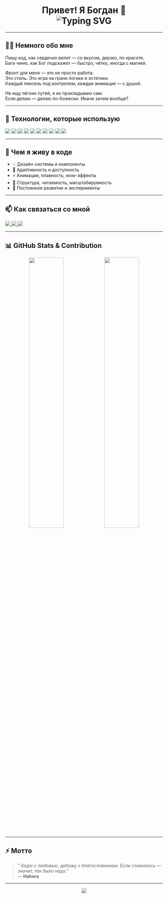 <!-- Animated Header -->
<h1 align="center">
  Привет! Я Богдан 👋
  <br/>
  <img src="https://readme-typing-svg.herokuapp.com?font=Fira+Code&weight=700&size=24&pause=1000&color=34D399&center=true&vCenter=true&width=435&lines=Frontend+Developer;Люблю+UI%2FUX+и+анимации;Пишу+чистый+и+живой+код" alt="Typing SVG" />
</h1>

---

## 🧑‍💻 Немного обо мне

Пишу код, как сердечко велит — со вкусом, дерзко, по красоте.  
Баги чиню, как Бог подскажет — быстро, чётко, иногда с магией.

Фронт для меня — это не просто работа.  
Это стиль. Это игра на грани логики и эстетики.  
Каждый пиксель под контролем, каждая анимация — с душой.

Не ищу лёгких путей, я их прокладываю сам.  
Если делаю — делаю по-божески. Иначе зачем вообще?

---

## 🚀 Технологии, которые использую

<p align="left">
  <img src="https://img.shields.io/badge/HTML5-E34F26?style=for-the-badge&logo=html5&logoColor=white"/>
  <img src="https://img.shields.io/badge/CSS3-1572B6?style=for-the-badge&logo=css3&logoColor=white"/>
  <img src="https://img.shields.io/badge/SASS-CC6699?style=for-the-badge&logo=sass&logoColor=white"/>
  <img src="https://img.shields.io/badge/JavaScript-F7DF1E?style=for-the-badge&logo=javascript&logoColor=black"/>
  <img src="https://img.shields.io/badge/TypeScript-3178C6?style=for-the-badge&logo=typescript&logoColor=white"/>
  <img src="https://img.shields.io/badge/React-20232A?style=for-the-badge&logo=react&logoColor=61DAFB"/>
  <img src="https://img.shields.io/badge/Next.js-000000?style=for-the-badge&logo=next.js&logoColor=white"/>
  <img src="https://img.shields.io/badge/Vue.js-42b883?style=for-the-badge&logo=vue.js&logoColor=white"/>
  <img src="https://img.shields.io/badge/TailwindCSS-06B6D4?style=for-the-badge&logo=tailwind-css&logoColor=white"/>
  <img src="https://img.shields.io/badge/Figma-F24E1E?style=for-the-badge&logo=figma&logoColor=white"/>
</p>

---

## 🌟 Чем я живу в коде

- 💡 Дизайн-системы и компоненты
- 🎯 Адаптивность и доступность
- ⚡ Анимации, плавность, wow-эффекты
- 📐 Структура, читаемость, масштабируемость
- 🚀 Постоянное развитие и эксперименты

---

## 📫 Как связаться со мной

<p align="left">
  <a href="https://t.me/hahora" target="_blank">
    <img src="https://img.shields.io/badge/Telegram-26A5E4?style=for-the-badge&logo=telegram&logoColor=white"/>
  </a>
  <a href="https://vk.com/your_vk_profile" target="_blank">
    <img src="https://img.shields.io/badge/VK-4c75a3?style=for-the-badge&logo=vk&logoColor=white"/>
  </a>
  <a href="mailto:hahora.dev@gmail.com">
    <img src="https://img.shields.io/badge/Gmail-D14836?style=for-the-badge&logo=gmail&logoColor=white"/>
  </a>
</p>

---

## 📊 GitHub Stats & Contribution

<p align="center">
  <img src="https://github-readme-stats.vercel.app/api?username=hahora&show_icons=true&theme=radical" width="47%" />
  <img src="https://github-readme-streak-stats.herokuapp.com?user=hahora&theme=radical&hide_border=false" width="47%" />
</p>

---

## ⚡ Мотто

> _" Кодю с любовью, дебажу с благословением.
Если сломалось — значит, так было надо."_  
> — **Hahora**

---

<!-- Footer animation -->
<p align="center">
  <img src="https://capsule-render.vercel.app/api?type=waving&height=150&section=footer&color=0:34d399,100:3b82f6" />
</p>
